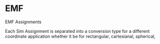 # EMF
EMF Assignments

Each Sim Assignment is separated into a conversion type for a different coordinate application whether it be for rectangular, cartesianal, spherical,

